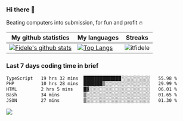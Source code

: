### Hi there 👋
<p>Beating computers into submission, for fun and profit 🔥</p>

|My github statistics|My languages|Streaks|
|-|-|-|
|[![Fidele's github stats](https://github-readme-stats.vercel.app/api?username=itfidele&count_private=true&show_icons=true&theme=dark&hide_title=true)](https://github.com/itfidele)|[![Top Langs](https://github-readme-stats.vercel.app/api/top-langs/?username=itfidele&show_icons=true&langs_count=8&theme=dark&layout=compact&hide_title=true)](https://github.com/itfidele)|![itfidele](https://github-readme-streak-stats.herokuapp.com/?user=itfidele&theme=dark)

### Last 7 days coding time in brief
<!--START_SECTION:waka-->

```txt
TypeScript   19 hrs 32 mins  ██████████████░░░░░░░░░░░   55.98 %
PHP          10 hrs 28 mins  ███████▒░░░░░░░░░░░░░░░░░   29.99 %
HTML         2 hrs 5 mins    █▓░░░░░░░░░░░░░░░░░░░░░░░   06.01 %
Bash         34 mins         ▒░░░░░░░░░░░░░░░░░░░░░░░░   01.65 %
JSON         27 mins         ▒░░░░░░░░░░░░░░░░░░░░░░░░   01.30 %
```

<!--END_SECTION:waka-->

![](https://komarev.com/ghpvc/?username=itfidele)
